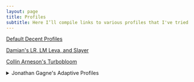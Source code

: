 ```yaml
---
layout: page
title: Profiles
subtitle: Here I’ll compile links to various profiles that I've tried
---
```


[Default Decent Profiles](http://bit.ly/decent-profiles)

[Damian's LR, LM Leva, and Slayer](https://www.diy.brakel.com.au/decent-profiles/)

[Collin Arneson's Turbobloom](<https://github.com/qporzk/Decent-Docs/blob/master/assets/profiles/T U R B O B L O O M.zip>)

<details>
  <summary>Jonathan Gagne's Adaptive Profiles</summary>

<a href="https://github.com/qporzk/Decent-Docs/blob/master/assets/profiles/Adaptive_Shot.tcl">Adaptive Shot—Intended for 1:2 to 1:3 espresso</a>

<a href="https://github.com/qporzk/Decent-Docs/blob/master/assets/profiles/Adaptive_Bloom.tcl">Adaptive Blooming Shot—A modified version of Scott Rao’s Blooming Shot</a>

<a href="https://github.com/qporzk/Decent-Docs/blob/master/assets/profiles/Adaptive_Allonge.tcl">Adaptive Rao Allongé—Intended for 1:5 to 1:6 Rao Allongés</a>

<a href="https://3.basecamp.com/3671212/buckets/7351439/messages/3286615994">Basecamp Thread</a>

</details>

